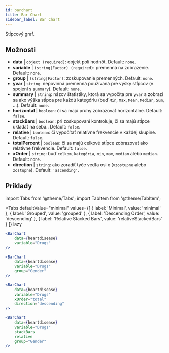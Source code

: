 ```yaml
---
id: barchart
title: Bar Chart
sidebar_label: Bar Chart
---
```


Stĺpcový graf.

## Možnosti

* __data__ | `object (required)`: objekt polí hodnôt. Default: `none`.
* __variable__ | `(string|Factor) (required)`: premenná na zobrazenie. Default: `none`.
* __group__ | `(string|Factor)`: zoskupovanie premenných. Default: `none`.
* __yvar__ | `string`: nepovinná premenná používaná pre výšky stĺpcov (v spojení s `summary`). Default: `none`.
* __summary__ | `string`: názov štatistiky, ktorá sa vypočíta pre `yvar` a zobrazí sa ako výška stĺpca pre každú kategóriu (buď `Min`, `Max`, `Mean`, `Median`, `Sum`, ...). Default: `none`.
* __horizontal__ | `boolean`: či sa majú pruhy zobrazovať horizontálne. Default: `false`.
* __stackBars__ | `boolean`: pri zoskupovaní kontroluje, či sa majú stĺpce ukladať na seba.. Default: `false`.
* __relative__ | `boolean`: či vypočítať relatívne frekvencie v každej skupine. Default: `false`.
* __totalPercent__ | `boolean`: či sa majú celkové stĺpce zobrazovať ako relatívne frekvencie. Default: `false`.
* __xOrder__ | `string`: buď `celkom`, `kategória`, `min`, `max`, `median` alebo `median`. Default: `none`.
* __direction__ | `string`: ako zoradiť tyče vedľa osi x (`vzostupne` alebo `zostupne`). Default: `'ascending'`.


## Príklady

import Tabs from '@theme/Tabs';
import TabItem from '@theme/TabItem';

<Tabs
    defaultValue="minimal"
    values={[
        { label: 'Minimal', value: 'minimal' },
        { label: 'Grouped', value: 'grouped' },
        { label: 'Descending Order', value: 'descending' },
        { label: 'Relative Stacked Bars', value: 'relativeStackedBars' }
    ]}
    lazy
>

<TabItem value="minimal">

```jsx live
<BarChart 
    data={heartdisease} 
    variable="Drugs"
/>
```
</TabItem>

<TabItem value="grouped">

```jsx live
<BarChart 
    data={heartdisease} 
    variable="Drugs"
    group="Gender"
/>
```

</TabItem>

<TabItem value="descending">

```jsx live
<BarChart 
    data={heartdisease} 
    variable="Drugs"
    xOrder="total"
    direction="descending"
/>
```
</TabItem>

<TabItem value="relativeStackedBars">

```jsx live
<BarChart 
    data={heartdisease} 
    variable="Drugs"
    stackBars
    relative
    group="Gender"
/>
```
</TabItem>

</Tabs>
